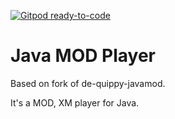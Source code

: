 [![Gitpod ready-to-code](https://img.shields.io/badge/Gitpod-ready--to--code-blue?logo=gitpod)](https://gitpod.io/#https://github.com/datazuul/de-quippy-javamod)

# Java MOD Player 

Based on fork of de-quippy-javamod.

It's a MOD, XM player for Java.



